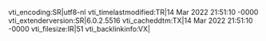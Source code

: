 vti_encoding:SR|utf8-nl
vti_timelastmodified:TR|14 Mar 2022 21:51:10 -0000
vti_extenderversion:SR|6.0.2.5516
vti_cacheddtm:TX|14 Mar 2022 21:51:10 -0000
vti_filesize:IR|51
vti_backlinkinfo:VX|
